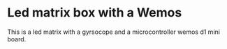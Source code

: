 # Led matrix box with a Wemos

This is a led matrix with a gyrsocope and a microcontroller wemos d1 mini board.
